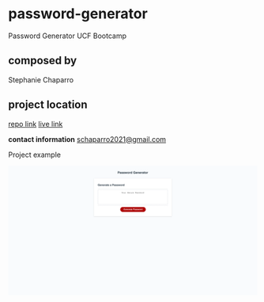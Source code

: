 # password-generator
Password Generator UCF Bootcamp

## composed by
Stephanie Chaparro

## project location ##
[repo link](https://github.com/schaparro08/password-generator)
[live link](https://schaparro08.github.io/password-generator/)

**contact information**
schaparro2021@gmail.com


Project example

![screenshot](./images/screencapture-schaparro08-github-io-password-generator-2022-03-31-20_28_42.png)









